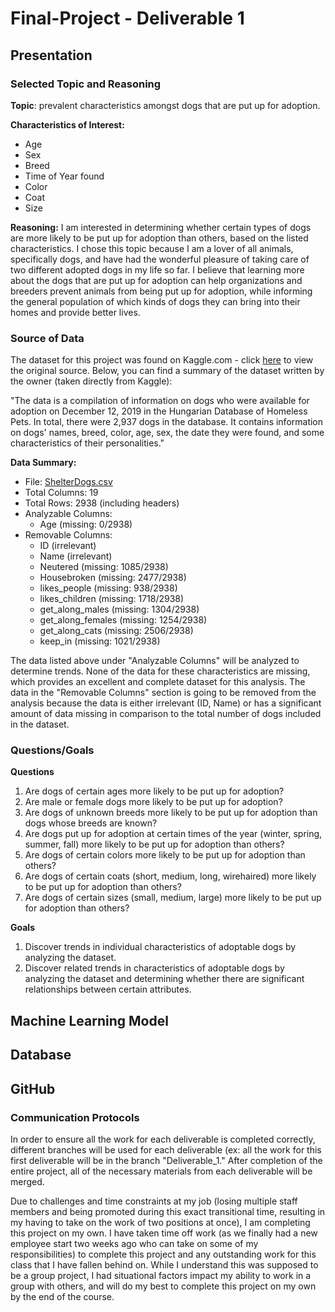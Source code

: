 # Final-Project - Deliverable 1

## Presentation

### Selected Topic and Reasoning

**Topic**: prevalent characteristics amongst dogs that are put up for adoption.

**Characteristics of Interest:**
- Age
- Sex
- Breed
- Time of Year found
- Color
- Coat
- Size

**Reasoning:**
I am interested in determining whether certain types of dogs are more likely to be put up for adoption than others, based on the listed characteristics. I chose this topic because I am a lover of all animals, specifically dogs, and have had the wonderful pleasure of taking care of two different adopted dogs in my life so far. I believe that learning more about the dogs that are put up for adoption can help organizations and breeders prevent animals from being put up for adoption, while informing the general population of which kinds of dogs they can bring into their homes and provide better lives.

### Source of Data
The dataset for this project was found on Kaggle.com - click [here](https://www.kaggle.com/jmolitoris/adoptable-dogs?select=ShelterDogs.csv) to view the original source. Below, you can find a summary of the dataset written by the owner (taken directly from Kaggle):

"The data is a compilation of information on dogs who were available for adoption on December 12, 2019 in the Hungarian Database of Homeless Pets. In total, there were 2,937 dogs in the database. It contains information on dogs' names, breed, color, age, sex, the date they were found, and some characteristics of their personalities."

**Data Summary:**
- File: [ShelterDogs.csv]()
- Total Columns: 19
- Total Rows: 2938 (including headers)
- Analyzable Columns:
    - Age (missing: 0/2938)
- Removable Columns:
    - ID (irrelevant)
    - Name (irrelevant)
    - Neutered (missing: 1085/2938)
    - Housebroken (missing: 2477/2938)
    - likes_people (missing: 938/2938)
    - likes_children (missing: 1718/2938)
    - get_along_males (missing: 1304/2938)
    - get_along_females (missing: 1254/2938)
    - get_along_cats (missing: 2506/2938)
    - keep_in (missing: 1021/2938)

The data listed above under "Analyzable Columns" will be analyzed to determine trends. None of the data for these characteristics are missing, which provides an excellent and complete dataset for this analysis. The data in the "Removable Columns" section is going to be removed from the analysis because the data is either irrelevant (ID, Name) or has a significant amount of data missing in comparison to the total number of dogs included in the dataset.

### Questions/Goals

**Questions**
1. Are dogs of certain ages more likely to be put up for adoption?
2. Are male or female dogs more likely to be put up for adoption?
3. Are dogs of unknown breeds more likely to be put up for adoption than dogs whose breeds are known?
4. Are dogs put up for adoption at certain times of the year (winter, spring, summer, fall) more likely to be put up for adoption than others?
5. Are dogs of certain colors more likely to be put up for adoption than others?
6. Are dogs of certain coats (short, medium, long, wirehaired) more likely to be put up for adoption than others?
7. Are dogs of certain sizes (small, medium, large) more likely to be put up for adoption than others?

**Goals**
1. Discover trends in individual characteristics of adoptable dogs by analyzing the dataset.
2. Discover related trends in characteristics of adoptable dogs by analyzing the dataset and determining whether there are significant relationships between certain attributes.

## Machine Learning Model

## Database

## GitHub

### Communication Protocols
In order to ensure all the work for each deliverable is completed correctly, different branches will be used for each deliverable (ex: all the work for this first deliverable will be in the branch "Deliverable_1." After completion of the entire project, all of the necessary materials from each deliverable will be merged.

Due to challenges and time constraints at my job (losing multiple staff members and being promoted during this exact transitional time, resulting in my having to take on the work of two positions at once), I am completing this project on my own. I have taken time off work (as we finally had a new employee start two weeks ago who can take on some of my responsibilities) to complete this project and any outstanding work for this class that I have fallen behind on. While I understand this was supposed to be a group project, I had situational factors impact my ability to work in a group with others, and will do my best to complete this project on my own by the end of the course.
